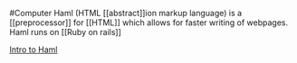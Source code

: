 #Computer 
Haml (HTML [[abstract]]ion markup language) is a [[preprocessor]] for [[HTML]] which allows for faster writing of webpages. Haml runs on [[Ruby on rails]]

[Intro to Haml](https://www.youtube.com/watch?v=ILt6q_o2hts&ab_channel=Screencastsdotorg)
